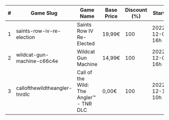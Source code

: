 |#|Game Slug|Game Name|Base Price|Discount (%)|Starts|Ends|
|---|---|---|---|---|---|---|
|1|saints-row-iv-re-election|Saints Row IV Re-Elected|19,99€|100|2022-12-08 16h|2022-12-15 16h|
|2|wildcat-gun-machine-c66c4e|Wildcat Gun Machine|14,99€|100|2022-12-08 16h|2022-12-15 16h|
|3|callofthewildtheangler-tnrdlc|Call of the Wild: The Angler™ - TNR DLC|0,00€|100|2022-12-15 10h|2023-01-05 10h|
